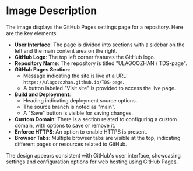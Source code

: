 # Image Description

The image displays the GitHub Pages settings page for a repository. Here are the key elements:

- **User Interface**: The page is divided into sections with a sidebar on the left and the main content area on the right.
- **GitHub Logo**: The top left corner features the GitHub logo.
- **Repository Name**: The repository is titled "ULAGOOZHAN / TDS-page".
- **GitHub Pages Section**:
  - Message indicating the site is live at a URL: `https://ulagozozhan.github.io/TDS-page`.
  - A button labeled "Visit site" is provided to access the live page.
- **Build and Deployment**:
  - Heading indicating deployment source options.
  - The source branch is noted as "main".
  - A "Save" button is visible for saving changes.
- **Custom Domain**: There is a section related to configuring a custom domain, with options to save or remove it.
- **Enforce HTTPS**: An option to enable HTTPS is present.
- **Browser Tabs**: Multiple browser tabs are visible at the top, indicating different pages or resources related to GitHub.

The design appears consistent with GitHub's user interface, showcasing settings and configuration options for web hosting using GitHub Pages.